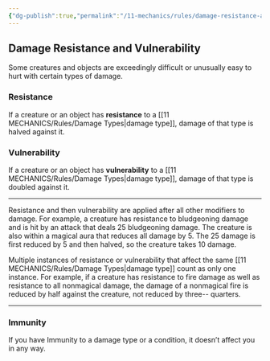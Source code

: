 ```yaml
---
{"dg-publish":true,"permalink":"/11-mechanics/rules/damage-resistance-and-vulnerability/"}
---
```



## Damage Resistance and Vulnerability
Some creatures and objects are exceedingly difficult or unusually easy to hurt with certain types of damage.  
  
### Resistance 
If a creature or an object has **resistance** to a [[11 MECHANICS/Rules/Damage Types\|damage type]], damage of that type is halved against it. 

### Vulnerability
If a creature or an object has **vulnerability** to a [[11 MECHANICS/Rules/Damage Types\|damage type]], damage of that type is doubled against it.  

--- 
Resistance and then vulnerability are applied after all other modifiers to damage. For example, a creature has resistance to bludgeoning damage and is hit by an attack that deals 25 bludgeoning damage. The creature is also within a magical aura that reduces all damage by 5. The 25 damage is first reduced by 5 and then halved, so the creature takes 10 damage.  
  
Multiple instances of resistance or vulnerability that affect the same [[11 MECHANICS/Rules/Damage Types\|damage type]] count as only one instance. For example, if a creature has resistance to fire damage as well as resistance to all nonmagical damage, the damage of a nonmagical fire is reduced by half against the creature, not reduced by three-- quarters.

---

### Immunity

If you have Immunity to a damage type or a condition, it doesn’t affect you in any way.